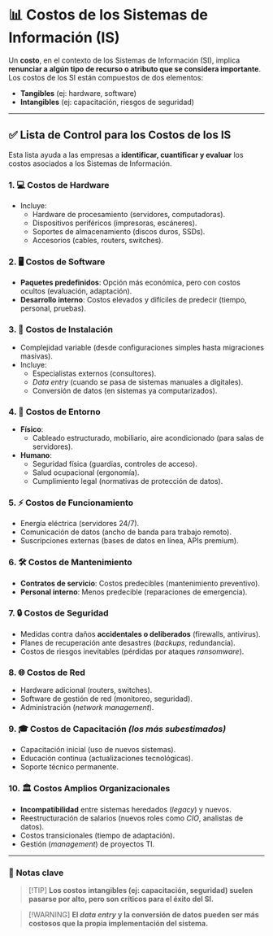 # 📊 **Costos de los Sistemas de Información (IS)**  

Un **costo**, en el contexto de los Sistemas de Información (SI), implica **renunciar a algún tipo de recurso o atributo que se considera importante**. Los costos de los SI están compuestos de dos elementos:  
- **Tangibles** (ej: hardware, software)  
- **Intangibles** (ej: capacitación, riesgos de seguridad)  

---

## ✅ **Lista de Control para los Costos de los IS**  
Esta lista ayuda a las empresas a **identificar, cuantificar y evaluar** los costos asociados a los Sistemas de Información.  

### 1. **💻 Costos de Hardware**  
- Incluye:  
  - Hardware de procesamiento (servidores, computadoras).  
  - Dispositivos periféricos (impresoras, escáneres).  
  - Soportes de almacenamiento (discos duros, SSDs).  
  - Accesorios (cables, routers, switches).  

### 2. **🖥️ Costos de Software**  
- **Paquetes predefinidos**: Opción más económica, pero con costos ocultos (evaluación, adaptación).  
- **Desarrollo interno**: Costos elevados y difíciles de predecir (tiempo, personal, pruebas).  

### 3. **🔧 Costos de Instalación**  
- Complejidad variable (desde configuraciones simples hasta migraciones masivas).  
- Incluye:  
  - Especialistas externos (consultores).  
  - *Data entry* (cuando se pasa de sistemas manuales a digitales).  
  - Conversión de datos (en sistemas ya computarizados).  

### 4. **🏢 Costos de Entorno**  
- **Físico**:  
  - Cableado estructurado, mobiliario, aire acondicionado (para salas de servidores).  
- **Humano**:  
  - Seguridad física (guardias, controles de acceso).  
  - Salud ocupacional (ergonomía).  
  - Cumplimiento legal (normativas de protección de datos).  

### 5. **⚡ Costos de Funcionamiento**  
- Energía eléctrica (servidores 24/7).  
- Comunicación de datos (ancho de banda para trabajo remoto).  
- Suscripciones externas (bases de datos en línea, APIs premium).  

### 6. **🛠️ Costos de Mantenimiento**  
- **Contratos de servicio**: Costos predecibles (mantenimiento preventivo).  
- **Personal interno**: Menos predecible (reparaciones de emergencia).  

### 7. **🔒 Costos de Seguridad**  
- Medidas contra daños **accidentales o deliberados** (firewalls, antivirus).  
- Planes de recuperación ante desastres (*backups*, redundancia).  
- Costos de riesgos inevitables (pérdidas por ataques *ransomware*).  

### 8. **🌐 Costos de Red**  
- Hardware adicional (routers, switches).  
- Software de gestión de red (monitoreo, seguridad).  
- Administración (*network management*).  

### 9. **🎓 Costos de Capacitación** *(los más subestimados)*  
- Capacitación inicial (uso de nuevos sistemas).  
- Educación continua (actualizaciones tecnológicas).  
- Soporte técnico permanente.  

### 10. **🏛️ Costos Amplios Organizacionales**  
- **Incompatibilidad** entre sistemas heredados (*legacy*) y nuevos.  
- Reestructuración de salarios (nuevos roles como *CIO*, analistas de datos).  
- Costos transicionales (tiempo de adaptación).  
- Gestión (*management*) de proyectos TI.  

---

### 📌 **Notas clave**  
> [!TIP] **Los costos intangibles (ej: capacitación, seguridad) suelen pasarse por alto, pero son críticos para el éxito del SI.**  

> [!WARNING] **El *data entry* y la conversión de datos pueden ser más costosos que la propia implementación del sistema.**  
